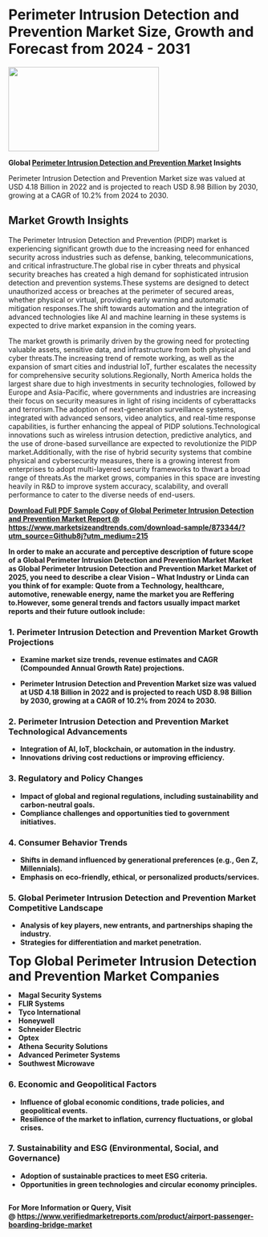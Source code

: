 <H1>Perimeter Intrusion Detection and Prevention Market Size, Growth and Forecast from 2024 - 2031</H1><img class="aligncenter size-medium wp-image-584254" src="https://thirdeyenews.in/wp-content/uploads/2024/09/Global-Market-Research-300x168.jpeg" alt="" width="300" height="168" /><p><strong>Global&nbsp;<a href="https://www.marketsizeandtrends.com/download-sample/873344/?utm_source=Github8j?utm_medium=215">Perimeter Intrusion Detection and Prevention Market</a> Insights</strong></p><p>Perimeter Intrusion Detection and Prevention Market size was valued at USD 4.18 Billion in 2022 and is projected to reach USD 8.98 Billion by 2030, growing at a CAGR of 10.2% from 2024 to 2030.</p><p><h2>Market Growth Insights</h2> <p>The Perimeter Intrusion Detection and Prevention (PIDP) market is experiencing significant growth due to the increasing need for enhanced security across industries such as defense, banking, telecommunications, and critical infrastructure.The global rise in cyber threats and physical security breaches has created a high demand for sophisticated intrusion detection and prevention systems.These systems are designed to detect unauthorized access or breaches at the perimeter of secured areas, whether physical or virtual, providing early warning and automatic mitigation responses.The shift towards automation and the integration of advanced technologies like AI and machine learning in these systems is expected to drive market expansion in the coming years.</p> <p><strong><a href="#"></a></strong></p> <p>The market growth is primarily driven by the growing need for protecting valuable assets, sensitive data, and infrastructure from both physical and cyber threats.The increasing trend of remote working, as well as the expansion of smart cities and industrial IoT, further escalates the necessity for comprehensive security solutions.Regionally, North America holds the largest share due to high investments in security technologies, followed by Europe and Asia-Pacific, where governments and industries are increasing their focus on security measures in light of rising incidents of cyberattacks and terrorism.The adoption of next-generation surveillance systems, integrated with advanced sensors, video analytics, and real-time response capabilities, is further enhancing the appeal of PIDP solutions.Technological innovations such as wireless intrusion detection, predictive analytics, and the use of drone-based surveillance are expected to revolutionize the PIDP market.Additionally, with the rise of hybrid security systems that combine physical and cybersecurity measures, there is a growing interest from enterprises to adopt multi-layered security frameworks to thwart a broad range of threats.As the market grows, companies in this space are investing heavily in R&D to improve system accuracy, scalability, and overall performance to cater to the diverse needs of end-users.<p><strong><a href="#"></p><p><span class=""><strong>Download Full PDF Sample Copy of Global Perimeter Intrusion Detection and Prevention Market Report</strong> @ <a href="https://www.marketsizeandtrends.com/download-sample/873344/?utm_source=Github8j?utm_medium=215" target="_blank">https://www.marketsizeandtrends.com/download-sample/873344/?utm_source=Github8j?utm_medium=215</a></span></p><p>In order to make an accurate and perceptive description of future scope of a Global&nbsp;Perimeter Intrusion Detection and Prevention Market Market as Global&nbsp;Perimeter Intrusion Detection and Prevention Market Market of 2025, you need to describe a clear Vision &ndash; What Industry or Linda can you think of for example: Quote from a Technology, healthcare, automotive, renewable energy, name the market you are Reffering to.However, some general trends and factors usually impact market reports and their future outlook include:</p><h3>1.&nbsp;<strong>Perimeter Intrusion Detection and Prevention Market Growth Projections</strong></h3><ul><li>Examine market size trends, revenue estimates and CAGR (Compounded Annual Growth Rate) projections.</li><li><p>Perimeter Intrusion Detection and Prevention Market size was valued at USD 4.18 Billion in 2022 and is projected to reach USD 8.98 Billion by 2030, growing at a CAGR of 10.2% from 2024 to 2030.</p></li></ul><h3>2.&nbsp;<strong>Perimeter Intrusion Detection and Prevention Market Technological Advancements</strong></h3><ul><li>Integration of AI, IoT, blockchain, or automation in the industry.</li><li>Innovations driving cost reductions or improving efficiency.</li></ul><h3>3.&nbsp;<strong>Regulatory and Policy Changes</strong></h3><ul><li>Impact of global and regional regulations, including sustainability and carbon-neutral goals.</li><li>Compliance challenges and opportunities tied to government initiatives.</li></ul><h3>4.&nbsp;<strong>Consumer Behavior Trends</strong></h3><ul><li>Shifts in demand influenced by generational preferences (e.g., Gen Z, Millennials).</li><li>Emphasis on eco-friendly, ethical, or personalized products/services.</li></ul><h3>5.&nbsp;<strong>Global Perimeter Intrusion Detection and Prevention Market Competitive Landscape</strong></h3><ul><li>Analysis of key players, new entrants, and partnerships shaping the industry.</li><li>Strategies for differentiation and market penetration.</li></ul><p data-pm-slice="1 1 []"><span style="color: inherit; font-family: inherit; font-size: 25px;">Top Global Perimeter Intrusion Detection and Prevention Market Companies</span></p><div class="" data-test-id=""><p><li>Magal Security Systems</li><li> FLIR Systems</li><li> Tyco International</li><li> Honeywell</li><li> Schneider Electric</li><li> Optex</li><li> Athena Security Solutions</li><li> Advanced Perimeter Systems</li><li> Southwest Microwave</li></p></div><h3>6.&nbsp;<strong>Economic and Geopolitical Factors</strong></h3><ul><li>Influence of global economic conditions, trade policies, and geopolitical events.</li><li>Resilience of the market to inflation, currency fluctuations, or global crises.</li></ul><h3>7.&nbsp;<strong>Sustainability and ESG (Environmental, Social, and Governance)</strong></h3><ul><li>Adoption of sustainable practices to meet ESG criteria.</li><li>Opportunities in green technologies and circular economy principles.</li></ul><h2><strong style="font-size: 14px;">For More Information or Query, Visit @&nbsp;</strong><a style="background-color: #ffffff; font-size: 14px;" href="https://www.marketsizeandtrends.com/report/perimeter-intrusion-detection-and-prevention-market/" target="_blank">https://www.verifiedmarketreports.com/product/airport-passenger-boarding-bridge-market</a></h2>